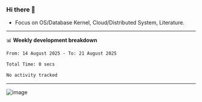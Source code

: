 ### Hi there 👋
<!-- * Daily Meditation via Leetcode/Competitive-Programming. -->
* Focus on OS/Database Kernel, Cloud/Distributed System, Literature.

-------

📊 **Weekly development breakdown**
<!--START_SECTION:waka-->

```txt
From: 14 August 2025 - To: 21 August 2025

Total Time: 0 secs

No activity tracked
```

<!--END_SECTION:waka-->

-------

<!-- [![Leetcode Stats](https://leetcard.jacoblin.cool/hzhang413?font=Fira+Mono)](https://leetcode.com/fxrc) -->
![image](./cyberpunk-ghost-in-the-shell.gif)
<!--![image](./gis-archive.png)-->
